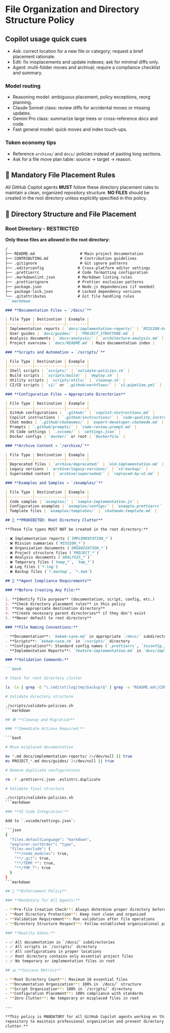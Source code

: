 # File Organization and Directory Structure Policy

## Copilot usage quick cues

- Ask: correct location for a new file or category; request a brief placement rationale.
- Edit: fix misplacements and update indexes; ask for minimal diffs only.
- Agent: multi-folder moves and archival; require a compliance checklist and summary.

### Model routing

- Reasoning model: ambiguous placement, policy exceptions, reorg planning.
- Claude Sonnet class: review diffs for accidental moves or missing updates.
- Gemini Pro class: summarize large trees or cross-reference docs and code.
- Fast general model: quick moves and index touch-ups.

### Token economy tips

- Reference `archive/` and `docs/` policies instead of pasting long sections.
- Ask for a file move plan table: source → target → reason.

## 🎯 **Mandatory File Placement Rules**

All GitHub Copilot agents **MUST** follow these directory placement rules to
maintain a clean, organized repository structure. **NO FILES** should be
created in the root directory unless explicitly specified in this policy.

## 📁 **Directory Structure and File Placement**

### **Root Directory - RESTRICTED**

**Only these files are allowed in the root directory:**

```markdown
/
├── README.md                    # Main project documentation
├── CONTRIBUTING.md              # Contribution guidelines
├── .gitignore                   # Git ignore patterns
├── .editorconfig               # Cross-platform editor settings
├── .prettierrc                 # Code formatting configuration
├── .markdownlint.json          # Markdown linting rules
├── .prettierignore             # Prettier exclusion patterns
├── package.json                # Node.js dependencies (if needed)
├── package-lock.json           # Locked dependency versions
└── .gitattributes              # Git file handling rules
```markdown

### **Documentation Files → `/docs/`**

| File Type | Destination | Example |
|-----------|-------------|---------|
| Implementation reports | `docs/implementation-reports/` | `MISSION-ACCOMPLISHED.md` |
| User guides | `docs/guides/` | `PROJECT_STRUCTURE.md` |
| Analysis documents | `docs/analysis/` | `architecture-analysis.md` |
| Project overview | `docs/README.md` | Main documentation index |

### **Scripts and Automation → `/scripts/`**

| File Type | Destination | Example |
|-----------|-------------|---------|
| Shell scripts | `scripts/` | `validate-policies.sh` |
| Build scripts | `scripts/build/` | `deploy.sh` |
| Utility scripts | `scripts/utils/` | `cleanup.sh` |
| CI/CD scripts | `ci/` or `.github/workflows/` | `ci-pipeline.yml` |

### **Configuration Files → Appropriate Directories**

| File Type | Destination | Example |
|-----------|-------------|---------|
| GitHub configurations | `.github/` | `copilot-instructions.md` |
| Copilot instructions | `.github/instructions/` | `code-quality.instructions.md` |
| Chat modes | `.github/chatmodes/` | `expert-developer.chatmode.md` |
| Prompts | `.github/prompts/` | `code-review.prompt.md` |
| VS Code settings | `.vscode/` | `settings.json` |
| Docker configs | `docker/` or root | `Dockerfile` |

### **Archive Content → `/archive/`**

| File Type | Destination | Example |
|-----------|-------------|---------|
| Deprecated files | `archive/deprecated/` | `old-implementation.md` |
| Legacy versions | `archive/legacy-versions/` | `v1-backup/` |
| Superseded content | `archive/superseded/` | `replaced-by-v2.md` |

### **Examples and Samples → `/examples/`**

| File Type | Destination | Example |
|-----------|-------------|---------|
| Code samples | `examples/` | `sample-implementation.js` |
| Configuration examples | `examples/configs/` | `example.prettierrc` |
| Template files | `examples/templates/` | `chatmode-template.md` |

## 🚫 **PROHIBITED: Root Directory Clutter**

**These file types MUST NOT be created in the root directory:**

- ❌ Implementation reports (`IMPLEMENTATION_*`)
- ❌ Mission summaries (`MISSION_*`)
- ❌ Organization documents (`ORGANIZATION_*`)
- ❌ Project structure files (`PROJECT_*`)
- ❌ Analysis documents (`ANALYSIS_*`)
- ❌ Temporary files (`temp_*`, `tmp_*`)
- ❌ Log files (`*.log`)
- ❌ Backup files (`*.backup`, `*.bak`)

## 📝 **Agent Compliance Requirements**

### **Before Creating Any File:**

1. **Identify file purpose** (documentation, script, config, etc.)
2. **Check directory placement rules** in this policy
3. **Use appropriate destination directory**
4. **Create necessary parent directories** if they don't exist
5. **Never default to root directory**

### **File Naming Conventions:**

- **Documentation**: `kebab-case.md` in appropriate `/docs/` subdirectory
- **Scripts**: `kebab-case.sh` in `/scripts/` directory
- **Configurations**: Standard config names (`.prettierrc`, `tsconfig.json`) in appropriate locations
- **Implementation Reports**: `feature-implementation.md` in `docs/implementation-reports/`

### **Validation Commands:**

```bash

# Check for root directory clutter

ls -la | grep -E "\.(md|txt|log|tmp|backup)$" | grep -v "README.md\|CONTRIBUTING.md"

# Validate directory structure

./scripts/validate-policies.sh
```markdown

## 🛠️ **Cleanup and Migration**

### **Immediate Actions Required:**

```bash

# Move misplaced documentation

mv *.md docs/implementation-reports/ 2>/dev/null || true
mv PROJECT_*.md docs/guides/ 2>/dev/null || true

# Remove duplicate configurations

rm -f .prettierrc.json .eslintrc.duplicate

# Validate final structure

./scripts/validate-policies.sh
```markdown

### **VS Code Integration:**

Add to `.vscode/settings.json`:

```json
{
  "files.defaultLanguage": "markdown",
  "explorer.sortOrder": "type",
  "files.exclude": {
    "**/node_modules": true,
    "**/.git": true,
    "**/TEMP_*": true,
    "**/TMP_*": true
  }
}
```markdown

## 🎯 **Enforcement Policy**

### **Mandatory for All Agents:**

- **Pre-file Creation Check**: Always determine proper directory before creating files
- **Root Directory Protection**: Keep root clean and organized
- **Validation Requirement**: Run validation after file operations
- **Directory Structure Respect**: Follow established organizational patterns

### **Quality Gates:**

- ✅ All documentation in `/docs/` subdirectories
- ✅ All scripts in `/scripts/` directory
- ✅ All configurations in proper locations
- ✅ Root directory contains only essential project files
- ✅ No temporary or implementation files in root

## 📊 **Success Metrics**

- **Root Directory Count**: Maximum 10 essential files
- **Documentation Organization**: 100% in `/docs/` structure
- **Script Organization**: 100% in `/scripts/` directory
- **Configuration Placement**: 100% compliance with standards
- **Zero Clutter**: No temporary or misplaced files in root

---

**This policy is MANDATORY for all GitHub Copilot agents working on this
repository to maintain professional organization and prevent directory
clutter.**
